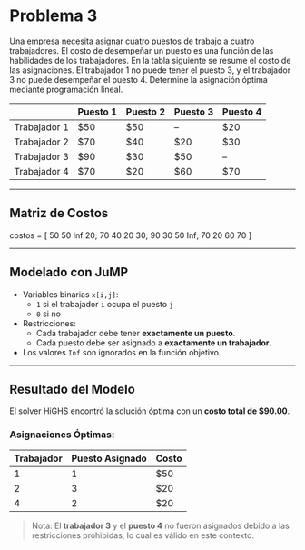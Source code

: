 # Problema 3

Una empresa necesita asignar cuatro puestos de trabajo a cuatro trabajadores. El costo de desempeñar un puesto es una función de las habilidades de los trabajadores. En la tabla siguiente se resume el costo de las asignaciones. El trabajador 1 no puede tener el puesto 3, y el trabajador 3 no puede desempeñar el puesto 4. Determine la asignación óptima mediante programación lineal.

|              | Puesto 1 | Puesto 2 | Puesto 3 | Puesto 4 |
| ------------ | -------- | -------- | -------- | -------- |
| Trabajador 1 | \$50     | \$50     | –        | \$20     |
| Trabajador 2 | \$70     | \$40     | \$20     | \$30     |
| Trabajador 3 | \$90     | \$30     | \$50     | –        |
| Trabajador 4 | \$70     | \$20     | \$60     | \$70     |





---

##  Matriz de Costos

costos = [
    50   50   Inf   20;
    70   40    20   30;
    90   30    50  Inf;
    70   20    60   70
]



---

##  Modelado con JuMP

- Variables binarias `x[i,j]`:
  - `1` si el trabajador `i` ocupa el puesto `j`
  - `0` si no
- Restricciones:
  - Cada trabajador debe tener **exactamente un puesto**.
  - Cada puesto debe ser asignado a **exactamente un trabajador**.
- Los valores `Inf` son ignorados en la función objetivo.

---

##  Resultado del Modelo

El solver HiGHS encontró la solución óptima con un **costo total de \$90.00**.

### Asignaciones Óptimas:

| Trabajador | Puesto Asignado | Costo |
|------------|------------------|-------|
| 1          | 1                | \$50  |
| 2          | 3                | \$20  |
| 4          | 2                | \$20  |

> Nota: El **trabajador 3** y el **puesto 4** no fueron asignados debido a las restricciones prohibidas, lo cual es válido en este contexto.




